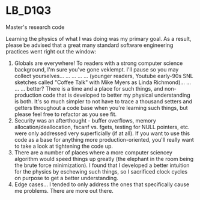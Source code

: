 # LB_D1Q3
Master's research code

Learning the physics of what I was doing was my primary goal.  As a result, please be advised that a great many standard software engineering practices went right out the window:

1. Globals are everywhere!  To readers with a strong computer science background, I'm sure you've gone veklempt.  I'll pause so you may collect yourselves... ... ... ... ... (younger readers, Youtube early-90s SNL sketches called "Coffee Talk" with Mike Myers as Linda Richmond)... ... ... ... better?  There is a time and a place for such things, and non-production code that is developed to better my physical understanding is both.  It's so much simpler to not have to trace a thousand setters and getters throughout a code base when you're learning such things, but please feel free to refactor as you see fit.
2. Security was an afterthought - buffer overflows, memory allocation/deallocation, fscanf vs. fgets, testing for NULL pointers, etc. were only addressed very superficially (if at all).  If you want to use this code as a base for anything more production-oriented, you'll really want to take a look at tightening the code up.
3. There are a number of places where a more computer sciencey algorithm would speed things up greatly (the elephant in the room being the brute force minimization).  I found that I developed a better intuition for the physics by eschewing such things, so I sacrificed clock cycles on purpose to get a better understanding.
4. Edge cases... I tended to only address the ones that specifically cause me problems.  There are more out there.
